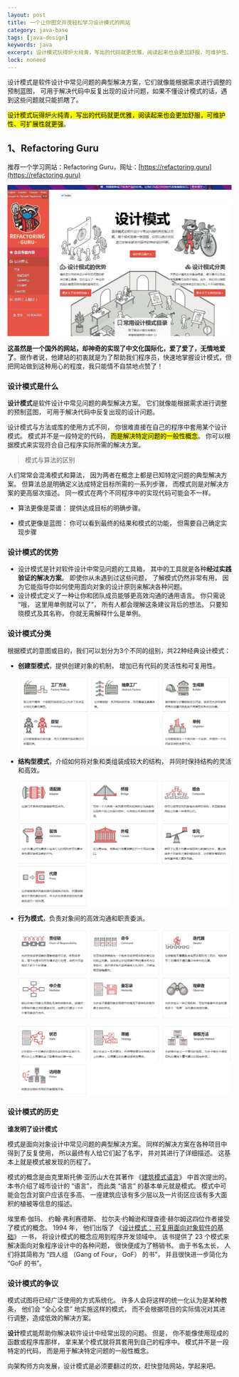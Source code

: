 ```yaml
---
layout: post
title: 一个让你图文并茂轻松学习设计模式的网站
category: java-base
tags: [java-design]
keywords: java
excerpt: 设计模式玩得炉火纯青，写出的代码就更优雅，阅读起来也会更加舒服，可维护性、可扩展性就更强。
lock: noneed
---
```


设计模式是软件设计中常见问题的典型解决方案，它们就像能根据需求进行调整的预制蓝图， 可用于解决代码中反复出现的设计问题，如果不懂设计模式的话，遇到这些问题就只能抓瞎了。

<mark>设计模式玩得炉火纯青，写出的代码就更优雅，阅读起来也会更加舒服，可维护性、可扩展性就更强</mark>。

## 1、Refactoring Guru

推荐一个学习网站：Refactoring Guru，网址：[https://refactoring.guru](https://refactoring.guru)

![](\assets\images\2021\javabase\design-patterns.jpg)

**这虽然是一个国外的网站，却神奇的实现了中文化国际化，爱了爱了，无情地爱了**。据作者说，他建站的初衷就是为了帮助我们程序员，快速地掌握设计模式，但把网站做到这种用心的程度，我只能情不自禁地点赞了！

### 设计模式是什么

**设计模式**是软件设计中常见问题的典型解决方案。 它们就像能根据需求进行调整的预制蓝图， 可用于解决代码中反复出现的设计问题。 

设计模式与方法或库的使用方式不同， 你很难直接在自己的程序中套用某个设计模式。 模式并不是一段特定的代码， <mark>而是解决特定问题的一般性概念</mark>。 你可以根据模式来实现符合自己程序实际所需的解决方案。 

> 模式与算法的区别

人们常常会混淆模式和算法， 因为两者在概念上都是已知特定问题的典型解决方案。 但算法总是明确定义达成特定目标所需的一系列步骤， 而模式则是对解决方案的更高层次描述。 同一模式在两个不同程序中的实现代码可能会不一样。 

- 算法更像是菜谱： 提供达成目标的明确步骤。 

- 模式更像是蓝图： 你可以看到最终的结果和模式的功能， 但需要自己确定实现步骤

### 设计模式的优势

- 设计模式是针对软件设计中常见问题的工具箱， 其中的工具就是各种**经过实践验证的解决方案**。 即使你从未遇到过这些问题， 了解模式仍然非常有用， 因为它能指导你如何使用面向对象的设计原则来解决各种问题。
- 设计模式定义了一种让你和团队成员能够更高效沟通的通用语言。 你只需说 “哦， 这里用单例就可以了”， 所有人都会理解这条建议背后的想法。 只要知晓模式及其名称， 你就无需解释什么是单例。

### 设计模式分类

根据模式的意图或目的，我们可以划分为3个不同的组别，共22种经典设计模式：

- **创建型模式**，提供创建对象的机制， 增加已有代码的灵活性和可复用性。

  ![](\assets\images\2021\javabase\design-type-1.jpg)

- **结构型模式**，介绍如何将对象和类组装成较大的结构， 并同时保持结构的灵活和高效。

  ![](\assets\images\2021\javabase\design-type-2.png)

- **行为模式**，负责对象间的高效沟通和职责委派。

  ![](\assets\images\2021\javabase\design-type-3-1.png)

  ![](\assets\images\2021\javabase\design-type-3-2.png)

### 设计模式的历史

**谁发明了设计模式**

模式是面向对象设计中常见问题的典型解决方案。 同样的解决方案在各种项目中得到了反复使用， 所以最终有人给它们起了名字， 并对其进行了详细描述。 这基本上就是模式被发现的历程了。

模式的概念是由克里斯托佛·亚历山大在其著作 《[建筑模式语言](https://refactoringguru.cn/pattern-language-book)》 中首次提出的。 本书介绍了城市设计的 “语言”， 而此类 “语言” 的基本单元就是模式。 模式中可能会包含对窗户应该在多高、 一座建筑应该有多少层以及一片街区应该有多大面积的植被等信息的描述。

埃里希·伽玛、 约翰·弗利赛德斯、 拉尔夫·约翰逊和理查德·赫尔姆这四位作者接受了模式的概念。 1994 年， 他们出版了 《[设计模式： 可复用面向对象软件的基础](https://refactoringguru.cn/gof-book)》 一书， 将设计模式的概念应用到程序开发领域中。 该书提供了 23 个模式来解决面向对象程序设计中的各种问题， 很快便成为了畅销书。 由于书名太长， 人们将其简称为 “四人组 （Gang of Four， GoF） 的书”， 并且很快进一步简化为 “GoF 的书”。

### 设计模式的争议

模式试图将已经广泛使用的方式系统化。 许多人会将这样的统一化认为是某种教条， 他们会 “全心全意” 地实施这样的模式， 而不会根据项目的实际情况对其进行调整，造成低效的解决方案。

**设计**模式能帮助你解决软件设计中经常出现的问题。 但是， 你不能像使用现成的函数或程序库那样， 拿来某个模式就将其套用到自己的程序中。 模式并不是一段特定的代码， 而是用于解决特定问题的一般性概念。

向架构师方向发展，设计模式是必须要翻过的坎，赶快登陆网站，学起来吧。